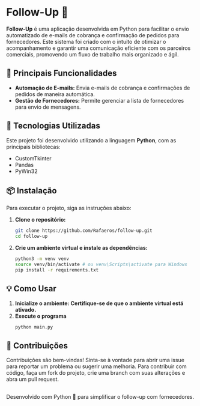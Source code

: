 # Follow-Up 📧

**Follow-Up** é uma aplicação desenvolvida em Python para facilitar o envio automatizado de e-mails de cobrança e confirmação de pedidos para fornecedores. Este sistema foi criado com o intuito de otimizar o acompanhamento e garantir uma comunicação eficiente com os parceiros comerciais, promovendo um fluxo de trabalho mais organizado e ágil.

## 🌟 Principais Funcionalidades

- **Automação de E-mails:** Envia e-mails de cobrança e confirmações de pedidos de maneira automática.
- **Gestão de Fornecedores:** Permite gerenciar a lista de fornecedores para envio de mensagens.

## 🚀 Tecnologias Utilizadas

Este projeto foi desenvolvido utilizando a linguagem **Python**, com as principais bibliotecas:
- CustomTkinter
- Pandas
- PyWin32

## 📦 Instalação

Para executar o projeto, siga as instruções abaixo:

1. **Clone o repositório:**
   ```bash
   git clone https://github.com/Rafaeros/follow-up.git
   cd follow-up
2. **Crie um ambiente virtual e instale as dependências:**
   ```bash
   python3 -m venv venv
   source venv/bin/activate # ou venv\Scripts\activate para Windows
   pip install -r requirements.txt
## **💡 Como Usar**

1. **Inicialize o ambiente: Certifique-se de que o ambiente virtual está ativado.**
2. **Execute o programa**
    ```bash
    python main.py
## 🤝 Contribuições
Contribuições são bem-vindas! Sinta-se à vontade para abrir uma issue para reportar um problema ou sugerir uma melhoria. Para contribuir com código, faça um fork do projeto, crie uma branch com suas alterações e abra um pull request.


##

Desenvolvido com Python 🐍 para simplificar o follow-up com fornecedores.